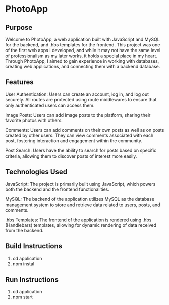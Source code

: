 # PhotoApp

## Purpose

Welcome to PhotoApp, a web application built with JavaScript and MySQL for the backend, and .hbs templates for the frontend. This project was one of the first web apps I developed, and while it may not have the same level of professionalism as my later works, it holds a special place in my heart. Through PhotoApp, I aimed to gain experience in working with databases, creating web applications, and connecting them with a backend database.

## Features

User Authentication: Users can create an account, log in, and log out securely. All routes are protected using route middlewares to ensure that only authenticated users can access them.

Image Posts: Users can add image posts to the platform, sharing their favorite photos with others.

Comments: Users can add comments on their own posts as well as on posts created by other users. They can view comments associated with each post, fostering interaction and engagement within the community.

Post Search: Users have the ability to search for posts based on specific criteria, allowing them to discover posts of interest more easily.

## Technologies Used

JavaScript: The project is primarily built using JavaScript, which powers both the backend and the frontend functionalities.

MySQL: The backend of the application utilizes MySQL as the database management system to store and retrieve data related to users, posts, and comments.

.hbs Templates: The frontend of the application is rendered using .hbs (Handlebars) templates, allowing for dynamic rendering of data received from the backend.


## Build Instructions
1. cd application
2. npm instal

## Run Instructions
1. cd application
2. npm start